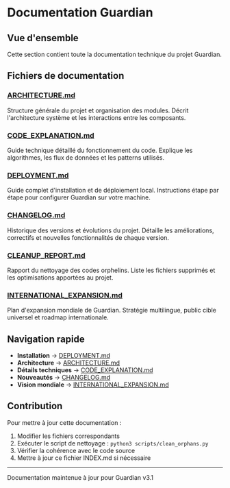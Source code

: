# Documentation Guardian

## Vue d'ensemble

Cette section contient toute la documentation technique du projet Guardian.

## Fichiers de documentation

### [ARCHITECTURE.md](ARCHITECTURE.md)
Structure générale du projet et organisation des modules. Décrit l'architecture système et les interactions entre les composants.

### [CODE_EXPLANATION.md](CODE_EXPLANATION.md) 
Guide technique détaillé du fonctionnement du code. Explique les algorithmes, les flux de données et les patterns utilisés.

### [DEPLOYMENT.md](DEPLOYMENT.md)
Guide complet d'installation et de déploiement local. Instructions étape par étape pour configurer Guardian sur votre machine.

### [CHANGELOG.md](CHANGELOG.md)
Historique des versions et évolutions du projet. Détaille les améliorations, correctifs et nouvelles fonctionnalités de chaque version.

### [CLEANUP_REPORT.md](CLEANUP_REPORT.md)
Rapport du nettoyage des codes orphelins. Liste les fichiers supprimés et les optimisations apportées au projet.

### [INTERNATIONAL_EXPANSION.md](INTERNATIONAL_EXPANSION.md)
Plan d'expansion mondiale de Guardian. Stratégie multilingue, public cible universel et roadmap internationale.

## Navigation rapide

- **Installation** → [DEPLOYMENT.md](DEPLOYMENT.md)
- **Architecture** → [ARCHITECTURE.md](ARCHITECTURE.md)  
- **Détails techniques** → [CODE_EXPLANATION.md](CODE_EXPLANATION.md)
- **Nouveautés** → [CHANGELOG.md](CHANGELOG.md)
- **Vision mondiale** → [INTERNATIONAL_EXPANSION.md](INTERNATIONAL_EXPANSION.md)

## Contribution

Pour mettre à jour cette documentation :

1. Modifier les fichiers correspondants
2. Exécuter le script de nettoyage : `python3 scripts/clean_orphans.py`
3. Vérifier la cohérence avec le code source
4. Mettre à jour ce fichier INDEX.md si nécessaire

---

Documentation maintenue à jour pour Guardian v3.1